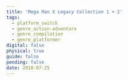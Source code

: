 ```yaml
---
title: 'Mega Man X Legacy Collection 1 + 2'
tags:
  - platform_switch
  - genre_action-adventure
  - genre_compilation
  - genre_platformer
digital: false
physical: true
guide: false
pending: false
date: 2018-07-25
---
```


